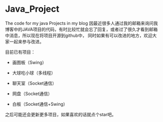 # Java_Project
The code for my java Projects in my blog
因最近很多人通过我的邮箱来询问我博客中的JAVA项目的代码，有时比较忙就会忘了回复，或者过了很久才看到邮箱中消息，所以现在将项目开源到github中，
同时如果有可以改进的地方，欢迎大家一起来参与改进。

目前已有项目：
  + 画图板（Swing）
  - 大球吃小球（多线程）
  + 聊天室（Socket通信）
  - 网盘（Socket通信）
  + 白板（Socket通信+Swing）

之后可能还会更新更多项目，如果喜欢的话就点个star吧。
